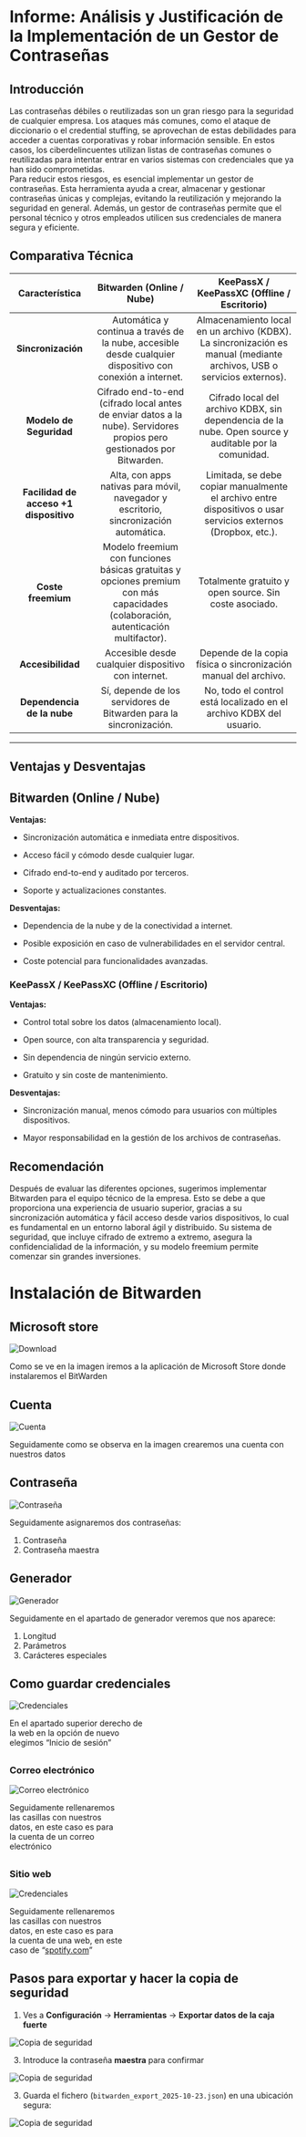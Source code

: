 # **Informe: Análisis y Justificación de la Implementación de un Gestor de Contraseñas**

## **Introducción**

Las contraseñas débiles o reutilizadas son un gran riesgo para la seguridad de cualquier empresa. Los ataques más comunes, como el ataque de diccionario o el credential stuffing, se aprovechan de estas debilidades para acceder a cuentas corporativas y robar información sensible. En estos casos, los ciberdelincuentes utilizan listas de contraseñas comunes o reutilizadas para intentar entrar en varios sistemas con credenciales que ya han sido comprometidas.  
Para reducir estos riesgos, es esencial implementar un gestor de contraseñas. Esta herramienta ayuda a crear, almacenar y gestionar contraseñas únicas y complejas, evitando la reutilización y mejorando la seguridad en general. Además, un gestor de contraseñas permite que el personal técnico y otros empleados utilicen sus credenciales de manera segura y eficiente.


## **Comparativa Técnica**

| Característica | Bitwarden (Online / Nube) | KeePassX / KeePassXC (Offline / Escritorio) |
| :---: | :---: | :---: |
| **Sincronización** | Automática y continua a través de la nube, accesible desde cualquier dispositivo con conexión a internet. | Almacenamiento local en un archivo (KDBX). La sincronización es manual (mediante archivos, USB o servicios externos). |
| **Modelo de Seguridad** | Cifrado end-to-end (cifrado local antes de enviar datos a la nube). Servidores propios pero gestionados por Bitwarden. | Cifrado local del archivo KDBX, sin dependencia de la nube. Open source y auditable por la comunidad. |
| **Facilidad de acceso \+1 dispositivo** | Alta, con apps nativas para móvil, navegador y escritorio, sincronización automática. | Limitada, se debe copiar manualmente el archivo entre dispositivos o usar servicios externos (Dropbox, etc.). |
| **Coste freemium** | Modelo freemium con funciones básicas gratuitas y opciones premium con más capacidades (colaboración, autenticación multifactor). | Totalmente gratuito y open source. Sin coste asociado. |
| **Accesibilidad** | Accesible desde cualquier dispositivo con internet. | Depende de la copia física o sincronización manual del archivo. |
| **Dependencia de la nube** | Sí, depende de los servidores de Bitwarden para la sincronización. | No, todo el control está localizado en el archivo KDBX del usuario. |

---

## **Ventajas y Desventajas**

## **Bitwarden (Online / Nube)**

**Ventajas:**

* Sincronización automática e inmediata entre dispositivos.

* Acceso fácil y cómodo desde cualquier lugar.

* Cifrado end-to-end y auditado por terceros.

* Soporte y actualizaciones constantes.

**Desventajas:**

* Dependencia de la nube y de la conectividad a internet.

* Posible exposición en caso de vulnerabilidades en el servidor central.

* Coste potencial para funcionalidades avanzadas.

### **KeePassX / KeePassXC (Offline / Escritorio)**

**Ventajas:**

* Control total sobre los datos (almacenamiento local).

* Open source, con alta transparencia y seguridad.

* Sin dependencia de ningún servicio externo.

* Gratuito y sin coste de mantenimiento.

**Desventajas:**

* Sincronización manual, menos cómodo para usuarios con múltiples dispositivos.

* Mayor responsabilidad en la gestión de los archivos de contraseñas.

## **Recomendación**  
Después de evaluar las diferentes opciones, sugerimos implementar Bitwarden para el equipo técnico de la empresa. Esto se debe a que proporciona una experiencia de usuario superior, gracias a su sincronización automática y fácil acceso desde varios dispositivos, lo cual es fundamental en un entorno laboral ágil y distribuido. Su sistema de seguridad, que incluye cifrado de extremo a extremo, asegura la confidencialidad de la información, y su modelo freemium permite comenzar sin grandes inversiones. 

# **Instalación de Bitwarden**

## **Microsoft store**
![Download](img/1foto.png)

Como se ve en la imagen iremos a la aplicación de Microsoft Store donde instalaremos el BitWarden

## **Cuenta**
![Cuenta](img/2foto.png)

Seguidamente como  se observa en la   imagen crearemos  una cuenta con  nuestros datos

## **Contraseña**
![Contraseña](img/3foto.png)

Seguidamente asignaremos dos contraseñas:

1. Contraseña  
2. Contraseña maestra

## **Generador**
![Generador](img/4foto.png)

Seguidamente en el apartado  de generador veremos que  nos aparece:

1. Longitud  
2. Parámetros  
3. Carácteres especiales

## 

## **Como guardar credenciales**
![Credenciales](img/5foto.png)

En el apartado superior derecho de   
la web en la opción de nuevo   
elegimos “Inicio de sesión”

## 

### Correo electrónico
![Correo electrónico](img/6foot.png)

Seguidamente rellenaremos  
las casillas con nuestros  
datos, en este caso es para  
la cuenta de un correo   
electrónico

## 

### Sitio web
![Credenciales](img/7foot.png)

Seguidamente rellenaremos  
las casillas con nuestros  
datos, en este caso es para  
la cuenta de una web, en este   
caso de “[spotify.com](http://spotify.com)”

## **Pasos para exportar y hacer la copia de seguridad**

1. Ves a **Configuración** → **Herramientas**  → **Exportar datos de la caja fuerte**

![Copia de seguridad](img/8foto.png)

3. Introduce la contraseña **maestra** para confirmar

![Copia de seguridad](img/9foto.png)

3. Guarda el fichero (`bitwarden_export_2025-10-23.json`) en una ubicación segura:
   
![Copia de seguridad](img/10foto.png)
 

